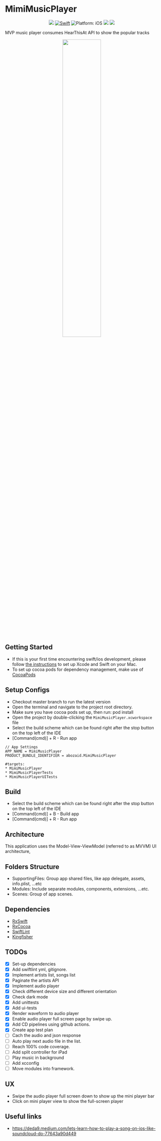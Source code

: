 # MimiMusicPlayer
</p>
 <p align="center">
<img src="https://img.shields.io/github/workflow/status/abuzeid-ibrahim/MimiMusicPlayer/iOS%20starter%20workflow/master">
<a href="https://developer.apple.com/swift/"><img src="https://img.shields.io/badge/Swift-5.0-orange.svg?style=flat" alt="Swift"/></a>
<img src="https://img.shields.io/badge/Platform-iOS%2011.0+-lightgrey.svg" alt="Platform: iOS">
<img src="https://img.shields.io/badge/XCode-11.5%2B-lightgrey">
<img src="https://img.shields.io/badge/Code%20Coverage-71%25-brightgreen">
</p>

MVP music player consumes HearThisAt API to show the popular tracks
 
 <p align="center">
 <img src="https://github.com/abuzeid-ibrahim/MimiMusicPlayer/blob/master/demo.gif" width="50%">
 </p>

## Getting Started
- If this is your first time encountering swift/ios development, please follow [the instructions](https://developer.apple.com/support/xcode/) to set up Xcode and Swift on your Mac.
- To set up cocoa pods for dependency management, make use of [CocoaPods](https://guides.cocoapods.org/using/getting-started.html#getting-started)

## Setup Configs
- Checkout master branch to run the latest version
- Open the terminal and navigate to the project root directory.
- Make sure you have cocoa pods set up, then run: pod install
- Open the project by double-clicking the `MimiMusicPlayer.xcworkspace` file
- Select the build scheme which can be found right after the stop button on the top left of the IDE
- [Command(cmd)] + R - Run app
```
// App Settings
APP_NAME = MimiMusicPlayer
PRODUCT_BUNDLE_IDENTIFIER = abozaid.MimiMusicPlayer

#targets:
* MimiMusicPlayer
* MimiMusicPlayerTests
* MimiMusicPlayerUITests

```

## Build
* Select the build scheme which can be found right after the stop button on the top left of the IDE
* [Command(cmd)] + B - Build app
* [Command(cmd)] + R - Run app

## Architecture
This application uses the Model-View-ViewModel (referred to as MVVM) UI architecture,

## Folders Structure
* SupportingFiles: Group app shared files, like app delegate, assets, info.plist, ...etc
* Modules: Include separate modules, components, extensions, ...etc.
* Scenes: Group of app scenes.

## Dependencies
* [RxSwift](https://github.com/ReactiveX/RxSwift)
* [RxCocoa](https://github.com/ReactiveX/RxSwift)
* [SwiftLint](https://github.com/realm/SwiftLint)
* [Kingfisher](https://github.com/onevcat/Kingfisher)

## TODOs
- [x] Set-up dependencies
- [x] Add swiftlint yml, gitignore.
- [x] Implement artists list, songs list
- [x] Paginate the artists API
- [x] Implement audio player
- [x] Check different device size and different orientation
- [x] Check dark mode
- [x] Add unittests
- [x] Add ui-tests
- [x] Render waveform to audio player
- [x] Enable audio player full screen page by swipe up.
- [x] Add CD pipelines using github actions.
- [x] Create app test plan
- [ ] Cach the audio and json response
- [ ] Auto play next audio file in the list.
- [ ] Reach 100% code coverage.
- [ ] Add split controller for iPad
- [ ] Play music in background
- [ ] Add xcconfig
- [ ] Move modules into framework.

## UX
- Swipe the audio player full screen down to show up the mini player bar
- Click on mini player view to show the full-screen player
## Useful links
- https://deda9.medium.com/lets-learn-how-to-play-a-song-on-ios-like-soundcloud-do-77643a90d449
